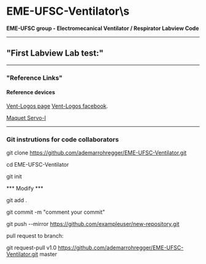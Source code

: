 # EME-UFSC-Ventilator\s
**EME-UFSC group - Electromecanical Ventilator / Respirator  Labview Code**

***

## "First Labview Lab test:"

***


### "Reference Links"

#### Reference devices

[Vent-Logos page](https://www.ventlogos.com.br/ "Vent-logos")
[Vent-Logos facebook](https://www.facebook.com/ventlogos.medicohospitalar/ "Vent-logos Facebook").


[Maquet Servo-I](https://www.medonegroup.com/pdf/manuals/userManuals/Maquet-Servo-i-Operators-Manual.pdf "Maquet Servo-I")


***

### Git instrutions for code collaborators


git clone https://github.com/ademarrohregger/EME-UFSC-Ventilator.git

cd EME-UFSC-Ventilator

git init

*** Modify ***

git add .

git commit -m "comment your commit"

git push --mirror https://github.com/exampleuser/new-repository.git

pull request to branch:

git request-pull v1.0 https://github.com/ademarrohregger/EME-UFSC-Ventilator.git master



